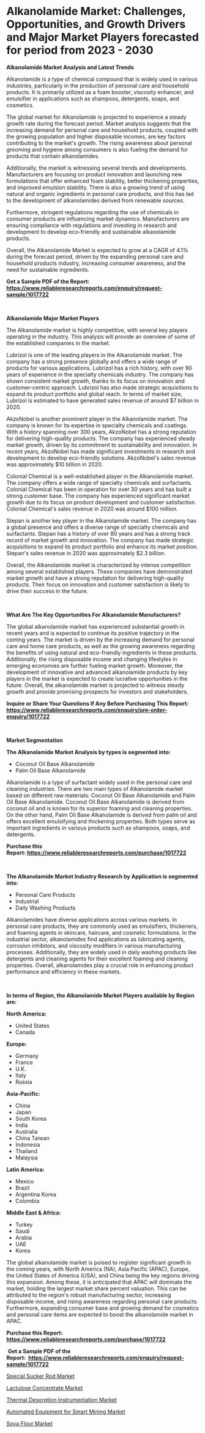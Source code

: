 <p><h1>Alkanolamide Market: Challenges, Opportunities, and Growth Drivers and Major Market Players forecasted for period from 2023 - 2030</h1></p><p><strong>Alkanolamide Market Analysis and Latest Trends</strong></p>
<p><p>Alkanolamide is a type of chemical compound that is widely used in various industries, particularly in the production of personal care and household products. It is primarily utilized as a foam booster, viscosity enhancer, and emulsifier in applications such as shampoos, detergents, soaps, and cosmetics.</p><p>The global market for Alkanolamide is projected to experience a steady growth rate during the forecast period. Market analysis suggests that the increasing demand for personal care and household products, coupled with the growing population and higher disposable incomes, are key factors contributing to the market's growth. The rising awareness about personal grooming and hygiene among consumers is also fueling the demand for products that contain alkanolamides.</p><p>Additionally, the market is witnessing several trends and developments. Manufacturers are focusing on product innovation and launching new formulations that offer enhanced foam stability, better thickening properties, and improved emulsion stability. There is also a growing trend of using natural and organic ingredients in personal care products, and this has led to the development of alkanolamides derived from renewable sources.</p><p>Furthermore, stringent regulations regarding the use of chemicals in consumer products are influencing market dynamics. Manufacturers are ensuring compliance with regulations and investing in research and development to develop eco-friendly and sustainable alkanolamide products.</p><p>Overall, the Alkanolamide Market is expected to grow at a CAGR of 4.1% during the forecast period, driven by the expanding personal care and household products industry, increasing consumer awareness, and the need for sustainable ingredients.</p></p>
<p><strong>Get a Sample PDF of the Report:&nbsp; <a href="https://www.reliableresearchreports.com/enquiry/request-sample/1017722">https://www.reliableresearchreports.com/enquiry/request-sample/1017722</a></strong></p>
<p>&nbsp;</p>
<p><strong>Alkanolamide Major Market Players</strong></p>
<p><p>The Alkanolamide market is highly competitive, with several key players operating in the industry. This analysis will provide an overview of some of the established companies in the market.</p><p>Lubrizol is one of the leading players in the Alkanolamide market. The company has a strong presence globally and offers a wide range of products for various applications. Lubrizol has a rich history, with over 90 years of experience in the specialty chemicals industry. The company has shown consistent market growth, thanks to its focus on innovation and customer-centric approach. Lubrizol has also made strategic acquisitions to expand its product portfolio and global reach. In terms of market size, Lubrizol is estimated to have generated sales revenue of around $7 billion in 2020.</p><p>AkzoNobel is another prominent player in the Alkanolamide market. The company is known for its expertise in specialty chemicals and coatings. With a history spanning over 300 years, AkzoNobel has a strong reputation for delivering high-quality products. The company has experienced steady market growth, driven by its commitment to sustainability and innovation. In recent years, AkzoNobel has made significant investments in research and development to develop eco-friendly solutions. AkzoNobel's sales revenue was approximately $10 billion in 2020.</p><p>Colonial Chemical is a well-established player in the Alkanolamide market. The company offers a wide range of specialty chemicals and surfactants. Colonial Chemical has been in operation for over 30 years and has built a strong customer base. The company has experienced significant market growth due to its focus on product development and customer satisfaction. Colonial Chemical's sales revenue in 2020 was around $100 million.</p><p>Stepan is another key player in the Alkanolamide market. The company has a global presence and offers a diverse range of specialty chemicals and surfactants. Stepan has a history of over 80 years and has a strong track record of market growth and innovation. The company has made strategic acquisitions to expand its product portfolio and enhance its market position. Stepan's sales revenue in 2020 was approximately $2.3 billion.</p><p>Overall, the Alkanolamide market is characterized by intense competition among several established players. These companies have demonstrated market growth and have a strong reputation for delivering high-quality products. Their focus on innovation and customer satisfaction is likely to drive their success in the future.</p></p>
<p>&nbsp;</p>
<p><strong>What Are The Key Opportunities For Alkanolamide Manufacturers?</strong></p>
<p><p>The global alkanolamide market has experienced substantial growth in recent years and is expected to continue its positive trajectory in the coming years. The market is driven by the increasing demand for personal care and home care products, as well as the growing awareness regarding the benefits of using natural and eco-friendly ingredients in these products. Additionally, the rising disposable income and changing lifestyles in emerging economies are further fueling market growth. Moreover, the development of innovative and advanced alkanolamide products by key players in the market is expected to create lucrative opportunities in the future. Overall, the alkanolamide market is projected to witness steady growth and provide promising prospects for investors and stakeholders.</p></p>
<p><strong>Inquire or Share Your Questions If Any Before Purchasing This Report: <a href="https://www.reliableresearchreports.com/enquiry/pre-order-enquiry/1017722">https://www.reliableresearchreports.com/enquiry/pre-order-enquiry/1017722</a></strong></p>
<p>&nbsp;</p>
<p><strong>Market Segmentation</strong></p>
<p><strong>The Alkanolamide Market Analysis by types is segmented into:</strong></p>
<p><ul><li>Coconut Oil Base Alkanolamide</li><li>Palm Oil Base Alkanolamide</li></ul></p>
<p><p>Alkanolamide is a type of surfactant widely used in the personal care and cleaning industries. There are two main types of Alkanolamide market based on different raw materials: Coconut Oil Base Alkanolamide and Palm Oil Base Alkanolamide. Coconut Oil Base Alkanolamide is derived from coconut oil and is known for its superior foaming and cleaning properties. On the other hand, Palm Oil Base Alkanolamide is derived from palm oil and offers excellent emulsifying and thickening properties. Both types serve as important ingredients in various products such as shampoos, soaps, and detergents.</p></p>
<p><strong>Purchase this Report:&nbsp;<a href="https://www.reliableresearchreports.com/purchase/1017722">https://www.reliableresearchreports.com/purchase/1017722</a></strong></p>
<p>&nbsp;</p>
<p><strong>The Alkanolamide Market Industry Research by Application is segmented into:</strong></p>
<p><ul><li>Personal Care Products</li><li>Industrial</li><li>Daily Washing Products</li></ul></p>
<p><p>Alkanolamides have diverse applications across various markets. In personal care products, they are commonly used as emulsifiers, thickeners, and foaming agents in skincare, haircare, and cosmetic formulations. In the industrial sector, alkanolamides find applications as lubricating agents, corrosion inhibitors, and viscosity modifiers in various manufacturing processes. Additionally, they are widely used in daily washing products like detergents and cleaning agents for their excellent foaming and cleaning properties. Overall, alkanolamides play a crucial role in enhancing product performance and efficiency in these markets.</p></p>
<p>&nbsp;</p>
<p><strong>In terms of Region, the Alkanolamide Market Players available by Region are:</strong></p>
<p>
    <p> <strong> North America: </strong>
        <ul>
            <li>United States</li>
            <li>Canada</li>
        </ul>
        </p> 
    <p> <strong> Europe: </strong>
        <ul>
            <li>Germany</li>
            <li>France</li>
            <li>U.K.</li>
            <li>Italy</li>
            <li>Russia</li>
        </ul>
        </p> 
    <p> <strong> Asia-Pacific: </strong>
        <ul>
            <li>China</li>
            <li>Japan</li>
            <li>South Korea</li>
            <li>India</li>
            <li>Australia</li>
            <li>China Taiwan</li>
            <li>Indonesia</li>
            <li>Thailand</li>
            <li>Malaysia</li>
        </ul>
        </p> 
    <p> <strong> Latin America: </strong>
        <ul>
            <li>Mexico</li>
            <li>Brazil</li>
            <li>Argentina Korea</li>
            <li>Colombia</li>
        </ul>
        </p> 
    <p> <strong> Middle East & Africa: </strong>
        <ul>
            <li>Turkey</li>
            <li>Saudi</li>
            <li>Arabia</li>
            <li>UAE</li>
            <li>Korea</li>
        </ul>
    </p>
    </p>
<p><p>The global alkanolamide market is poised to register significant growth in the coming years, with North America (NA), Asia Pacific (APAC), Europe, the United States of America (USA), and China being the key regions driving this expansion. Among these, it is anticipated that APAC will dominate the market, holding the largest market share percent valuation. This can be attributed to the region's robust manufacturing sector, increasing disposable income, and rising awareness regarding personal care products. Furthermore, expanding consumer base and growing demand for cosmetics and personal care items are expected to boost the alkanolamide market in APAC.</p></p>
<p><strong>Purchase this Report: <a href="https://www.reliableresearchreports.com/purchase/1017722">https://www.reliableresearchreports.com/purchase/1017722</a></strong></p>
<p>&nbsp;<strong>Get a Sample PDF of the Report:&nbsp;&nbsp;<a href="https://www.reliableresearchreports.com/enquiry/request-sample/1017722">https://www.reliableresearchreports.com/enquiry/request-sample/1017722</a></strong></p>
<p><strong></strong></p>
<p><p><a href="https://medium.com/@rosejohnson762014/special-sucker-rod-market-analysis-and-sze-forecasted-for-period-from-2023-to-2030-5e183438db1e">Special Sucker Rod Market</a></p><p><a href="https://github.com/mahnoor2003/Market-Research-Report-List-1/blob/main/lactulose-concentrate-market.md">Lactulose Concentrate Market</a></p><p><a href="https://medium.com/@samanthareed1916/analyzing-thermal-desorption-instrumentation-market-global-industry-perspective-and-forecast-2023-c5b70e63db5b">Thermal Desorption Instrumentation Market</a></p><p><a href="https://medium.com/@joanobrien1990/decoding-automated-equipment-for-smart-mining-market-metrics-market-share-trends-and-growth-f68f15aecc52">Automated Equipment for Smart Mining Market</a></p><p><a href="https://github.com/marloy8/Market-Research-Report-List-1/blob/main/soya-flour-market.md">Soya Flour Market</a></p></p>